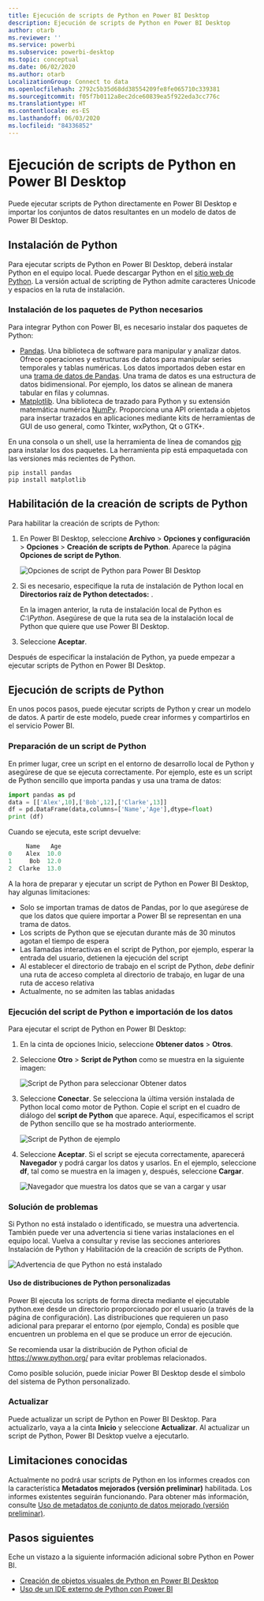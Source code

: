 ```yaml
---
title: Ejecución de scripts de Python en Power BI Desktop
description: Ejecución de scripts de Python en Power BI Desktop
author: otarb
ms.reviewer: ''
ms.service: powerbi
ms.subservice: powerbi-desktop
ms.topic: conceptual
ms.date: 06/02/2020
ms.author: otarb
LocalizationGroup: Connect to data
ms.openlocfilehash: 2792c5b35d68dd38554209fe8fe065710c339381
ms.sourcegitcommit: f05f7b0112a8ec2dce60839ea5f922eda3cc776c
ms.translationtype: HT
ms.contentlocale: es-ES
ms.lasthandoff: 06/03/2020
ms.locfileid: "84336852"
---
```

# <a name="run-python-scripts-in-power-bi-desktop"></a>Ejecución de scripts de Python en Power BI Desktop

Puede ejecutar scripts de Python directamente en Power BI Desktop e importar los conjuntos de datos resultantes en un modelo de datos de Power BI Desktop.

## <a name="install-python"></a>Instalación de Python

Para ejecutar scripts de Python en Power BI Desktop, deberá instalar Python en el equipo local. Puede descargar Python en el [sitio web de Python](https://www.python.org/). La versión actual de scripting de Python admite caracteres Unicode y espacios en la ruta de instalación.

### <a name="install-required-python-packages"></a>Instalación de los paquetes de Python necesarios

Para integrar Python con Power BI, es necesario instalar dos paquetes de Python:

* [Pandas](https://pandas.pydata.org/). Una biblioteca de software para manipular y analizar datos. Ofrece operaciones y estructuras de datos para manipular series temporales y tablas numéricas. Los datos importados deben estar en una [trama de datos de Pandas](https://www.tutorialspoint.com/python_pandas/python_pandas_dataframe.htm). Una trama de datos es una estructura de datos bidimensional. Por ejemplo, los datos se alinean de manera tabular en filas y columnas.
* [Matplotlib](https://matplotlib.org/). Una biblioteca de trazado para Python y su extensión matemática numérica [NumPy](https://www.numpy.org/). Proporciona una API orientada a objetos para insertar trazados en aplicaciones mediante kits de herramientas de GUI de uso general, como Tkinter, wxPython, Qt o GTK+.

En una consola o un shell, use la herramienta de línea de comandos [pip](https://pip.pypa.io/en/stable/) para instalar los dos paquetes. La herramienta pip está empaquetada con las versiones más recientes de Python.

```CMD
pip install pandas
pip install matplotlib
```

## <a name="enable-python-scripting"></a>Habilitación de la creación de scripts de Python

Para habilitar la creación de scripts de Python:

1. En Power BI Desktop, seleccione **Archivo** > **Opciones y configuración** > **Opciones** > **Creación de scripts de Python**. Aparece la página **Opciones de script de Python**.

   ![Opciones de script de Python para Power BI Desktop](media/desktop-python-scripts/python-scripts-7.png)

1. Si es necesario, especifique la ruta de instalación de Python local en **Directorios raíz de Python detectados:** .

   En la imagen anterior, la ruta de instalación local de Python es *C:\Python*. Asegúrese de que la ruta sea de la instalación local de Python que quiere que use Power BI Desktop.

1. Seleccione **Aceptar**.

Después de especificar la instalación de Python, ya puede empezar a ejecutar scripts de Python en Power BI Desktop.

## <a name="run-python-scripts"></a>Ejecución de scripts de Python

En unos pocos pasos, puede ejecutar scripts de Python y crear un modelo de datos. A partir de este modelo, puede crear informes y compartirlos en el servicio Power BI.

### <a name="prepare-a-python-script"></a>Preparación de un script de Python

En primer lugar, cree un script en el entorno de desarrollo local de Python y asegúrese de que se ejecuta correctamente. Por ejemplo, este es un script de Python sencillo que importa pandas y usa una trama de datos:

```python
import pandas as pd
data = [['Alex',10],['Bob',12],['Clarke',13]]
df = pd.DataFrame(data,columns=['Name','Age'],dtype=float)
print (df)
```

Cuando se ejecuta, este script devuelve:

```python
     Name   Age
0    Alex  10.0
1     Bob  12.0
2  Clarke  13.0
```

A la hora de preparar y ejecutar un script de Python en Power BI Desktop, hay algunas limitaciones:

* Solo se importan tramas de datos de Pandas, por lo que asegúrese de que los datos que quiere importar a Power BI se representan en una trama de datos.
* Los scripts de Python que se ejecutan durante más de 30 minutos agotan el tiempo de espera
* Las llamadas interactivas en el script de Python, por ejemplo, esperar la entrada del usuario, detienen la ejecución del script
* Al establecer el directorio de trabajo en el script de Python, *debe* definir una ruta de acceso completa al directorio de trabajo, en lugar de una ruta de acceso relativa
* Actualmente, no se admiten las tablas anidadas

### <a name="run-your-python-script-and-import-data"></a>Ejecución del script de Python e importación de los datos

Para ejecutar el script de Python en Power BI Desktop:

1. En la cinta de opciones Inicio, seleccione **Obtener datos** > **Otros**.

1. Seleccione **Otro** > **Script de Python** como se muestra en la siguiente imagen:

   ![Script de Python para seleccionar Obtener datos](media/desktop-python-scripts/python-scripts-1.png)

1. Seleccione **Conectar**. Se selecciona la última versión instalada de Python local como motor de Python. Copie el script en el cuadro de diálogo del **script de Python** que aparece. Aquí, especificamos el script de Python sencillo que se ha mostrado anteriormente.

   ![Script de Python de ejemplo](media/desktop-python-scripts/python-scripts-6.png)

1. Seleccione **Aceptar**. Si el script se ejecuta correctamente, aparecerá **Navegador** y podrá cargar los datos y usarlos. En el ejemplo, seleccione **df**, tal como se muestra en la imagen y, después, seleccione **Cargar**.

   ![Navegador que muestra los datos que se van a cargar y usar](media/desktop-python-scripts/python-scripts-5.png) 

### <a name="troubleshooting"></a>Solución de problemas

Si Python no está instalado o identificado, se muestra una advertencia. También puede ver una advertencia si tiene varias instalaciones en el equipo local. Vuelva a consultar y revise las secciones anteriores Instalación de Python y Habilitación de la creación de scripts de Python.

![Advertencia de que Python no está instalado](media/desktop-python-scripts/python-scripts-3.png)

#### <a name="using-custom-python-distributions"></a>Uso de distribuciones de Python personalizadas

Power BI ejecuta los scripts de forma directa mediante el ejecutable python.exe desde un directorio proporcionado por el usuario (a través de la página de configuración). Las distribuciones que requieren un paso adicional para preparar el entorno (por ejemplo, Conda) es posible que encuentren un problema en el que se produce un error de ejecución.

Se recomienda usar la distribución de Python oficial de https://www.python.org/ para evitar problemas relacionados.

Como posible solución, puede iniciar Power BI Desktop desde el símbolo del sistema de Python personalizado.

### <a name="refresh"></a>Actualizar

Puede actualizar un script de Python en Power BI Desktop. Para actualizarlo, vaya a la cinta **Inicio** y seleccione **Actualizar**. Al actualizar un script de Python, Power BI Desktop vuelve a ejecutarlo.

## <a name="known-limitations"></a>Limitaciones conocidas

Actualmente no podrá usar scripts de Python en los informes creados con la característica **Metadatos mejorados (versión preliminar)** habilitada. Los informes existentes seguirán funcionando. Para obtener más información, consulte [Uso de metadatos de conjunto de datos mejorado (versión preliminar)](desktop-enhanced-dataset-metadata.md). 

## <a name="next-steps"></a>Pasos siguientes

Eche un vistazo a la siguiente información adicional sobre Python en Power BI.

* [Creación de objetos visuales de Python en Power BI Desktop](desktop-python-visuals.md)
* [Uso de un IDE externo de Python con Power BI](desktop-python-ide.md)
